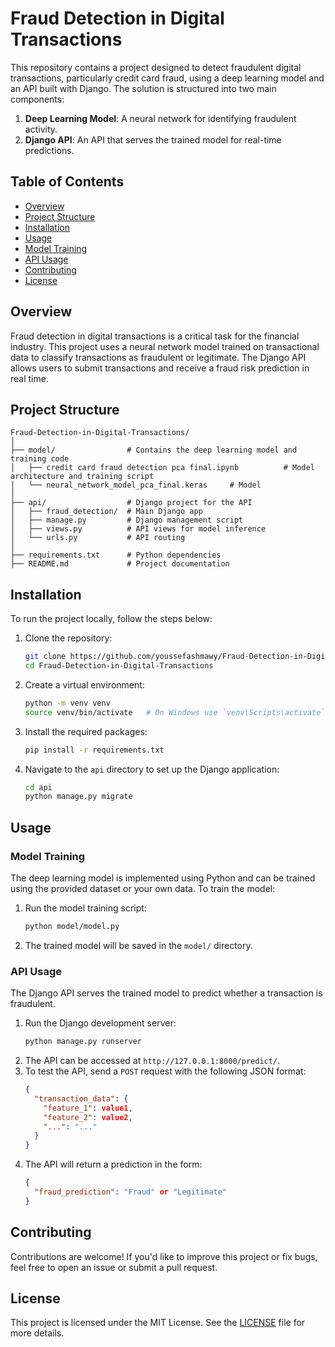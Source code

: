 # Fraud Detection in Digital Transactions

This repository contains a project designed to detect fraudulent digital transactions, particularly credit card fraud, using a deep learning model and an API built with Django. The solution is structured into two main components:

1. **Deep Learning Model**: A neural network for identifying fraudulent activity.
2. **Django API**: An API that serves the trained model for real-time predictions.

## Table of Contents

- [Overview](#overview)
- [Project Structure](#project-structure)
- [Installation](#installation)
- [Usage](#usage)
- [Model Training](#model-training)
- [API Usage](#api-usage)
- [Contributing](#contributing)
- [License](#license)

## Overview

Fraud detection in digital transactions is a critical task for the financial industry. This project uses a neural network model trained on transactional data to classify transactions as fraudulent or legitimate. The Django API allows users to submit transactions and receive a fraud risk prediction in real time.

## Project Structure

```
Fraud-Detection-in-Digital-Transactions/
│
├── model/                # Contains the deep learning model and training code
│   ├── credit card fraud detection pca final.ipynb          # Model architecture and training script
│   └── neural_network_model_pca_final.keras     # Model
│   
├── api/                  # Django project for the API
│   ├── fraud_detection/  # Main Django app
│   ├── manage.py         # Django management script
│   ├── views.py          # API views for model inference
│   └── urls.py           # API routing
│
├── requirements.txt      # Python dependencies
├── README.md             # Project documentation
```

## Installation

To run the project locally, follow the steps below:

1. Clone the repository:
   ```bash
   git clone https://github.com/youssefashmawy/Fraud-Detection-in-Digital-Transactions.git
   cd Fraud-Detection-in-Digital-Transactions
   ```

2. Create a virtual environment:
   ```bash
   python -m venv venv
   source venv/bin/activate   # On Windows use `venv\Scripts\activate`
   ```

3. Install the required packages:
   ```bash
   pip install -r requirements.txt
   ```

4. Navigate to the `api` directory to set up the Django application:
   ```bash
   cd api
   python manage.py migrate
   ```

## Usage

### Model Training

The deep learning model is implemented using Python and can be trained using the provided dataset or your own data. To train the model:

1. Run the model training script:
   ```bash
   python model/model.py
   ```
2. The trained model will be saved in the `model/` directory.

### API Usage

The Django API serves the trained model to predict whether a transaction is fraudulent. 

1. Run the Django development server:
   ```bash
   python manage.py runserver
   ```
2. The API can be accessed at `http://127.0.0.1:8000/predict/`.
3. To test the API, send a `POST` request with the following JSON format:
   ```json
   {
     "transaction_data": {
       "feature_1": value1,
       "feature_2": value2,
       "...": "..."
     }
   }
   ```
4. The API will return a prediction in the form:
   ```json
   {
     "fraud_prediction": "Fraud" or "Legitimate"
   }
   ```

## Contributing

Contributions are welcome! If you'd like to improve this project or fix bugs, feel free to open an issue or submit a pull request.

## License

This project is licensed under the MIT License. See the [LICENSE](LICENSE) file for more details.
